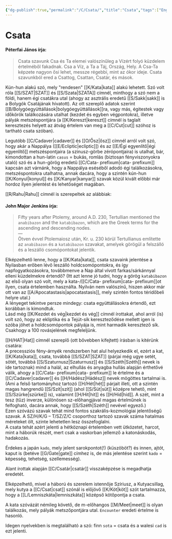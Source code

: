 ```yaml
---
{"dg-publish":true,"permalink":"/C/Csata/","title":"Csata","tags":["Englishtexttranslated"],"created":"2023-11-02T01:48","updated":"2025-05-29T14:35"}
---
```



# Csata

#### Péterfai János írja:

> Csata szavunk Csa és Ta elemei valószínűleg a Vízért folyó küzdelem értelméből fakadnak. Csa a Víz, a Ta a Táj, Ország, Hely. A Csa-Ta képzete nagyon ősi lehet, messze régebbi, mint az ókor ideje. Csata szavunkból ered a Csattog, Csattan, Csatár, és mások.  

Kún-hun alakú szó, mely "rendesen" [[K/Kata\|kata]] alakú lehetett. Szó volt róla [[S/SZAT\|SZAT]] és [[S/Szata\|SZATA]] címnél, minthogy a szó nem a földi, hanem égi csatákra utal (ahogy az asztrális eredetű [[S/Sakk\|sakk]] is a Bolygók Csatájának hívatott). Az ott szereplő adatok szerint [[B/Bolygóegyüttállások\|bolygóegyüttállások]]ra, vagy más, égitestek vagy időkörök találkozására utalhat (kezdet és egyben végpontokra), illetve pályák metszéspontjára (a [[K/Kereszt\|kereszt]] címnél is taglalt keresztezés helyett az átvág értelem van meg a [[C/Cut\|cut]] szóhoz is tartható csata szóban).  

Legutóbb [[C/Cadaver\|cadaver]] és [[O/Ősz\|ősz]] címnél arról volt szó, hogy akár a Nappálya ([[E/Ecliptic\|ecliptic]]) és az [[E/Égi egyenlítő\|égi egyenlítő]] metszéspontjaira (a szinusz-görbe zérópontjaira) is utalhat, bár, kimondottan a hun-latin `casus` = bukás, romlás (biztosan fényviszonyokra utaló) szó és a hun-görög eredetű [[C/Cata- prefixum\|cata- prefixum]] kapcsán azt várnánk, hogy a Nappálya eséséből adodó égi találkozásokra, metszéspontokra utalhatna, annak dacára, hogy a szintén kún-hun [[K/Konyul\|konyul]] és [[K/Kanyar\|kanyar]] szavak közül kivált előbbi már hordoz ilyen jelentést és lehetőséget magában.  

[[R/Rahu\|Rahu]] címnél is szerepeltek az alábbiak:  

#### John Major Jenkins írja:

> Fifty years after Ptolemy, around A.D. 230, Tertullian mentioned the `anabibazon` and the `katabibazon`, which are the Greek terms for the ascending and descending nodes.  
> —  
> Ötven évvel Ptolemaiosz után, Kr. u. 230 körül Tertullianus említette az `anabibazon` és a `katabibazon` szavakat, amelyek görögül a felszálló és a leszálló csomópontokat jelentik.  

Elképzelhető lenne, hogy a [[K/Kata\|kata]], csata szavaink jelentése a Nyilasban erőben lévő leszálló holdcsomópontokra, és így napfogyatkozásokra, továbbmenve a Nap által vívott farkas/sárkánnyal elleni küzdelmekre értendő? (Itt azt lenne jó tudni, hogy a görög `katabibazon` az első olyan szó volt, mely a kata-/[[C/Cata- prefixum\|cata- prefixum]]ot ilyen, csata értelemben használta. Nyilván nem valószínű, hiszen akkor már ott van az [[A/Apocatastasis\|apocatastasis]], mely szintén fontos téridőbeli helyre utal.)  
A lényeget tekintve persze mindegy: csata együttállásokra értendő, ezt korábban is kimondtuk.  
Lásd még [[K/Kezdet és vég\|kezdet és vég]] címnél írottakat, ahol arról (is) volt szó, hogy az ekliptika és a Tejút-sík kereszteződése mellett igen is szóba jöhet a holdcsomópontok pályája is, mint harmadik keresztező sík. Csakhogy a 100 rovásjelének megfeleljünk.  

[[H/HAT\|Hat]] címnél szereplő (ott bővebben kifejtett) írásban is kitérünk csatára:  
A precessziós fény-árnyék rendszerben hat alul helyezkedik el, ezért a kat, [[K/Kata\|kata]], csata, továbbá [[S/SZAT\|SZAT]] (párjai még ugye setét, sötét, továbbá [[S/Szaturnusz\|Szaturnusz]] és [[S/Széth\|Széth]] nevek is ide tartoznak) mind a halál, az elhullás és anyagba hullás alapján érthetővé válik, ahogy a [[C/Cata- prefixum\|cata- prefixum]] le értelme és a [[C/Cadaver\|cadaver]] és [[H/Hádész\|Hádész]] nevek mögöttes tartalmai is.  
(Ami a felső tartományhoz tartozó [[H/Hét\|hét]] párjait illeti, ott a szintén magas hangrendű [[S/Szít\|szít]] (ahol [[S/Süt\|süt]] középre tehető, mint [[S/Szürke\|szürke]] is), valamint [[H/Hit\|hit]] és [[H/Híd\|híd]]. A szét, mint a tesz (tűz) inverze, különösen sz-előhangjával magas értelműnek is felfogható, dacára annak, hogy [[S/Széth\|Széth]] nevével egyező.)  
Ezen szóvázú szavak tehát mind fontos szakrális-kozmológiai jelentőségű szavak. A SZ/H/K/G – T/SZ/Z/C csoporthoz tartozó szavak száma hatalmas méreteket ölt, szinte lehetetlen lesz összefoglalni.  
A csata tehát azért jelenti a hétköznapi értelemben vett ütközetet, harcot, mint a háborúk részét, mert csak a vaskorban jellemző a katonáskodás, hadakozás.  

Érdekes a japán `kado`, mely jelent sarokpontot(!) (küszöböt?) és innen, ajtót, kaput is (betéve [[G/Gate\|gate]] címhez is, de más jelentése szerint `kado` = képesség, tehetség, szellemesség).  

Alant írottak alapján [[C/Csatár\|csatár]] visszaképzése is megadhatja eredetét.  

Elképzelhető, mivel a háború és szerelem istennője Szíriusz, a Kutyacsillag, mely kutya a [[C/Csat\|csat]] szónál is előjövő [[K/Köt\|köt]] szót tartalmazza, hogy a [[L/Lemniszkáta\|lemniszkáta]] középső kötőpontja a csata.  

A kata szóvázát némileg követő, de m-előhangos [[M/Meet\|meet]] is olyan találkozás, mely pályák metszőpontjára utal. `Encounter` eredeti értelme is hasonló.  

Idegen nyelvekben is megtalálható a szó: finn `sota` = csata és a walesi `cad` is ezt jelenti.  